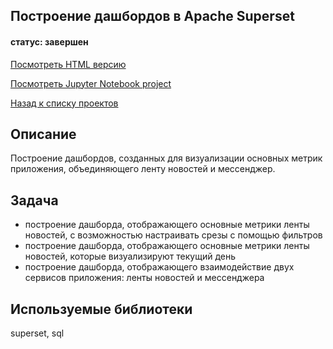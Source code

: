 ## Построение дашбордов в Apache Superset
#### статус: завершен

[Посмотреть HTML версию](https://ivanvashkovets.github.io/html_pages/Построение%20дашбордов%20в%20Apache%20Superset.html)

[Посмотреть Jupyter Notebook project](https://github.com/IvanVashkovets/Portfolio/blob/main/Построение%20дашбордов%20в%20Superset/Построение%20дашбордов%20в%20Apache%20Superset.ipynb)

[Назад к списку проектов](https://github.com/IvanVashkovets/Portfolio/tree/main)

## Описание
Построение дашбордов, созданных для визуализации основных метрик приложения, объединяющего ленту новостей и мессенджер.

## Задача
- построение дашборда, отображающего основные метрики ленты новостей, с возможностью настраивать срезы с помощью фильтров
- построение дашборда, отображающего основные метрики ленты новостей, которые визуализируют текущий день
- построение дашборда, отображающего взаимодействие двух сервисов приложения: ленты новостей и мессенджера

## Используемые библиотеки
superset, sql
